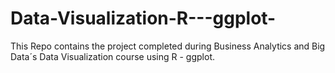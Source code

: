 # Data-Visualization-R---ggplot-
This Repo contains the project completed during Business Analytics and Big Data´s Data Visualization course using R - ggplot.
